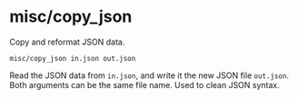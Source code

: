# misc/copy\_json

Copy and reformat JSON data.

    misc/copy_json in.json out.json
    
Read the JSON data from `in.json`, and write it the new JSON file `out.json`. Both arguments can be the same file name. Used to clean JSON syntax.
